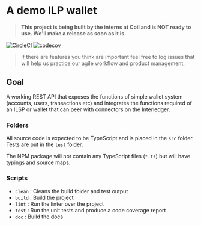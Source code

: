 # A demo ILP wallet

> **This project is being built by the interns at Coil and is NOT ready to use. We'll make a release as soon as it is.**

[![CircleCI](https://circleci.com/gh/interledgerjs/wallet.svg?style=shield)](https://circleci.com/gh/interledgerjs/wallet)
[![codecov](https://codecov.io/gh/interledgerjs/wallet/branch/master/graph/badge.svg)](https://codecov.io/gh/interledgerjs/wallet)

> If there are features you think are important feel free to log issues that will help us practice our agile workflow and product management.

## Goal

A working REST API that exposes the functions of simple wallet system (accounts, users, transactions etc) and integrates the functions required of an ILSP or wallet that can peer with connectors on the Interledger.

### Folders

All source code is expected to be TypeScript and is placed in the `src` folder. Tests are put in the `test` folder.

The NPM package will not contain any TypeScript files (`*.ts`) but will have typings and source maps.

### Scripts

  - `clean` : Cleans the build folder and test output
  - `build` : Build the project
  - `lint`  : Run the linter over the project
  - `test`  : Run the unit tests and produce a code coverage report
  - `doc`   : Build the docs
